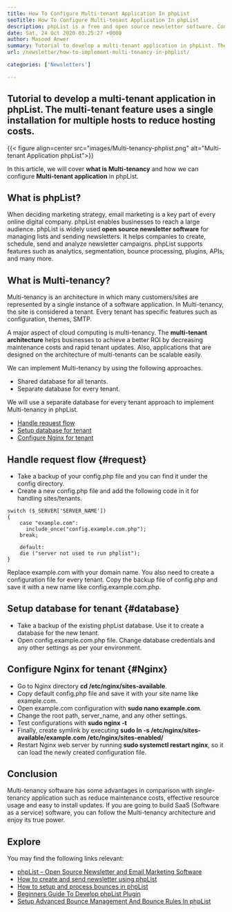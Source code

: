 ```yaml
---
title: How To Configure Multi-tenant Application In phpList
seoTitle: How To Configure Multi-tenant Application In phpList
description: phpList is a free and open source newsletter software. Configure Multi-tenant application and run several instances of an application in a shared environment.
date: Sat, 24 Oct 2020 03:25:27 +0000
author: Masood Anwer
summary: Tutorial to develop a multi-tenant application in phpList. The multi-tenant feature uses a single installation for multiple hosts to reduce hosting costs.
url: /newsletter/how-to-implement-multi-tenancy-in-phplist/

categories: ['Newsletters']

---
```

## Tutorial to develop a multi-tenant application in phpList. The multi-tenant feature uses a single installation for multiple hosts to reduce hosting costs.

{{< figure align=center src="images/Multi-tenancy-phplist.png" alt="Multi-tenant Application phpList">}}  

In this article, we will cover **what is Multi-tenancy** and how we can configure **Multi-tenant application** in phpList.

## What is phpList?

When deciding marketing strategy, email marketing is a key part of every online digital company. phpList enables businesses to reach a large audience. phpList is widely used **open source newsletter software** for managing lists and sending newsletters. It helps companies to create, schedule, send and analyze newsletter campaigns. phpList supports features such as analytics, segmentation, bounce processing, plugins, APIs, and many more.

## What is Multi-tenancy?

Multi-tenancy is an architecture in which many customers/sites are represented by a single instance of a software application. In Multi-tenancy, the site is considered a tenant. Every tenant has specific features such as configuration, themes, SMTP. 

A major aspect of cloud computing is multi-tenancy. The **multi-tenant architecture** helps businesses to achieve a better ROI by decreasing maintenance costs and rapid tenant updates. Also, applications that are designed on the architecture of multi-tenants can be scalable easily.

We can implement Multi-tenancy by using the following approaches.

  * Shared database for all tenants.
  * Separate database for every tenant.

We will use a separate database for every tenant approach to implement Multi-tenancy in phpList.

  * [Handle request flow][1]
  * [Setup database for tenant][2]
  * [Configure Nginx for tenant][3]

## Handle request flow {#request}

  * Take a backup of your config.php file and you can find it under the config directory.
  * Create a new config.php file and add the following code in it for handling sites/tenants.


```
switch ($_SERVER['SERVER_NAME'])
{   
    case "example.com":
      include_once("config.example.com.php");
    break;
    
    default:
    die ("server not used to run phplist"); 
}
```


Replace example.com with your domain name. You also need to create a configuration file for every tenant. Copy the backup file of config.php and save it with a new name like config.example.com.php.

## Setup database for tenant {#database}

  * Take a backup of the existing phpList database. Use it to create a database for the new tenant.
  * Open config.example.com.php file. Change database credentials and any other settings as per your environment.

## Configure Nginx for tenant {#Nginx}

  * Go to Nginx directory **cd /etc/nginx/sites-available**.
  * Copy default config.php file and save it with your site name like example.com.
  * Open example.com configuration with **sudo nano example.com**.
  * Change the root path, server_name, and any other settings.
  * Test configurations with **sudo nginx -t**
  * Finally, create symlink by executing **sudo ln -s /etc/nginx/sites-available/example.com /etc/nginx/sites-enabled/**
  * Restart Nginx web server by running **sudo systemctl restart nginx**, so it can load the newly created configuration file.

## Conclusion

Multi-tenancy software has some advantages in comparison with single-tenancy application such as reduce maintenance costs, effective resource usage and easy to install updates. If you are going to build SaaS (Software as a service) software, you can follow the Multi-tenancy architecture and enjoy its true power.

## Explore

You may find the following links relevant:

  * [phpList – Open Source Newsletter and Email Marketing Software][4]
  * [How to create and send newsletter using phpList][5]
  * [How to setup and process bounces in phpList][6]
  * [Beginners Guide To Develop phpList Plugin][7]
  * [Setup Advanced Bounce Management And Bounce Rules In phpList][8]

 [1]: #request
 [2]: #database
 [3]: #nginx
 [4]: https://products.containerize.com/newsletter/phplist
 [5]: https://blog.containerize.com/2020/10/29/how-to-create-and-send-newsletter-using-phplist/
 [6]: https://blog.containerize.com/2020/11/13/how-to-setup-and-process-bounces-in-phplist/
 [7]: https://blog.containerize.com/2020/12/18/beginners-guide-to-develop-phplist-plugin/
 [8]: https://blog.containerize.com/2021/02/01/setup-advanced-bounce-management-and-bounce-rules-in-phplist/